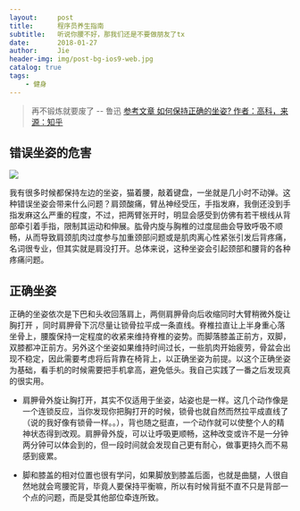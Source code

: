 ```yaml
---
layout:     post
title:      程序员养生指南
subtitle:   听说你腰不好，那我们还是不要做朋友了tx
date:       2018-01-27
author:     Jie
header-img: img/post-bg-ios9-web.jpg
catalog: true
tags:
    - 健身
---
```


>再不锻炼就要废了
>                                                           -- 鲁迅
>[参考文章 如何保持正确的坐姿? 作者：高科，来源：知乎](https://www.zhihu.com/question/23238816/answer/24014856)


## 错误坐姿的危害



![](https://pic4.zhimg.com/80/58d95ef8cd760fbd31b85982f7e6791e_hd.jpg)

我有很多时候都保持左边的坐姿，猫着腰，敲着键盘，一坐就是几小时不动弹。这种错误坐姿会带来什么问题？肩颈酸痛，臂丛神经受压，手指发麻，我倒还没到手指发麻这么严重的程度，不过，把两臂张开时，明显会感受到仿佛有若干根线从背部牵引着手指，限制其运动和伸展。肱骨内旋与胸椎的过度屈曲会导致呼吸不顺畅，从而导致肩颈肌肉过度参与加重颈部问题或是肌肉离心性紧张引发后背疼痛，名词很专业，但其实就是肩没打开。总体来说，这种坐姿会引起颈部和腰背的各种疼痛问题。


## 正确坐姿

正确的坐姿依次是下巴和头收回落肩上，两侧肩胛骨向后收缩同时大臂稍微外旋让胸打开 ，同时肩胛骨下沉尽量让锁骨拉平成一条直线。脊椎拉直让上半身重心落坐骨上，腰腹保持一定程度的收紧来维持脊椎的姿势。而脚落膝盖正前方，双脚，双膝都冲正前方。另外这个坐姿如果维持时间过长，一些肌肉开始疲劳，骨盆会出现不稳定，因此需要考虑将后背靠在椅背上，以正确坐姿为前提。以这个正确坐姿为基础，看手机的时候需要把手机拿高，避免低头。我自己实践了一番之后发现真的很实用。

- 肩胛骨外旋让胸打开，其实不仅适用于坐姿，站姿也是一样。这几个动作像是一个连锁反应，当你发现你把胸打开的时候，锁骨也就自然而然拉平成直线了（说的我好像有锁骨一样。。），背也随之挺直，一个动作就可以使整个人的精神状态得到改观。肩胛骨外旋，可以让呼吸更顺畅，这种改变或许不是一分钟两分钟可以体会到的，但一段时间就会发现自己更有耐心，做事更持久而不易感到疲累。

- 脚和膝盖的相对位置也很有学问，如果脚放到膝盖后面，也就是曲腿，人很自然地就会弯腰驼背，毕竟人要保持平衡嘛，所以有时候背挺不直不只是背部一个点的问题，而是受其他部位牵连所致。


